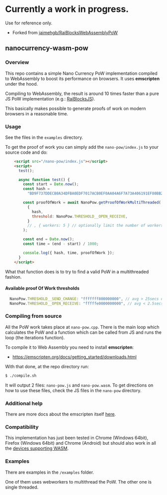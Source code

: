 # **Currently a work in progress.**
Use for reference only.

- Forked from [jaimehgb/RaiBlocksWebAssemblyPoW](https://github.com/jaimehgb/RaiBlocksWebAssemblyPoW)

## nanocurrency-wasm-pow

### Overview

This repo contains a simple Nano Currency PoW implementation compiled to WebAssembly
to boost its performance on browsers. It uses **emscripten** under the hood.

Compiling to WebAssembly, the result is around 10 times faster than a pure JS PoW implementation (e.g.: [RaiBlocksJS](https://github.com/SergiySW/RaiBlocksJS/blob/master/rai.pow.js)).

This basically makes possible to generate proofs of work on modern browsers in a reasonable time.

### Usage

See the files in the `examples` directory.

To get the proof of work you can simply add the `nano-pow/index.js` to your source code and do:

```html
    <script src="/nano-pow/index.js"></script>
    <script>
      test();

      async function test() {
        const start = Date.now();
        const hash =
          "BD9F737DDECB0A34DFBA0EDF7017ACB0EF0AA04A6F7A73A406191EF80BB20000";

        const proofOfWork = await NanoPow.getProofOfWorkMultiThreaded(
          {
            hash,
            threshold: NanoPow.THRESHOLD__OPEN_RECEIVE,
          }
          // , { workers: 5 } // optionally limit the number of workers, default is number of threads-1
        );

        const end = Date.now();
        const time = (end - start) / 1000;

        console.log({ hash, time, proofOfWork });
      }
    </script>
```

What that function does is to try to find a valid PoW in a multithreaded fashion. 

#### Available proof Of Work thresholds
```javascript
  NanoPow.THRESHOLD__SEND_CHANGE: "fffffff800000000", // avg > 25secs on my PC
  NanoPow.THRESHOLD__OPEN_RECEIVE: "fffffe0000000000", // avg < 2.5secs on my PC
```

### Compiling from source

All the PoW work takes place at <code>nano-pow.cpp</code>.
There is the main loop which calculates the PoW and a function which
can be called from JS and runs the loop (the iterations function).

To compile it to Web Assembly you need to install **emscripten**:

- https://emscripten.org/docs/getting_started/downloads.html

With that done, at the repo directory run:

```bash
$ ./compile.sh
```

It will output 2 files: `nano-pow.js` and `nano-pow.wasm`. To get directions on how to use these files, check the JS files in the `nano-pow` directory.


### Additional help

There are more docs about the emscripten itself [here](http://kripken.github.io/emscripten-site/docs/porting/connecting_cpp_and_javascript/index.html).

### Compatibility

This implementation has just been tested in Chrome (Windows 64bit), Firefox (Windows 64bit) and Chrome (Android) but should also work in
all the [devices supporting WASM](https://developer.mozilla.org/en-US/docs/WebAssembly#Browser_compatibility).

### Examples

There are examples in the `/examples` folder.

One of them uses webworkers to multithread the PoW. The other one is single threaded.
